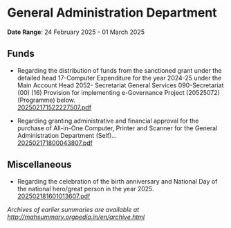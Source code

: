 # General Administration Department

**Date Range**: 24 February 2025 - 01 March 2025


## Funds
- Regarding the distribution of funds from the sanctioned grant under the detailed head 17-Computer Expenditure for the year 2024-25 under the Main Account Head 2052- Secretariat General Services 090-Secretariat (00) (16) Provision for implementing e-Governance Project (20525072) (Programme) below.\
  [202502171522227507.pdf](https://gr.maharashtra.gov.in/Site/Upload/Government%20Resolutions/English/202502171522227507.pdf)

- Regarding granting administrative and financial approval for the purchase of All-in-One Computer, Printer and Scanner for the General Administration Department (Self)...\
  [202502171800043807.pdf](https://gr.maharashtra.gov.in/Site/Upload/Government%20Resolutions/English/202502171800043807....pdf)

## Miscellaneous
- Regarding the celebration of the birth anniversary and National Day of the national hero/great person in the year 2025.\
  [202502181601013607.pdf](https://gr.maharashtra.gov.in/Site/Upload/Government%20Resolutions/English/202502181601013607.pdf)


*Archives of earlier summaries are available at http://mahsummary.orgpedia.in/en/archive.html*